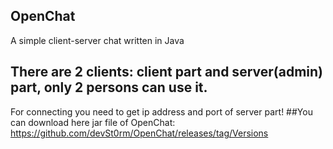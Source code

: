 ## OpenChat
A simple client-server chat written in Java
## There are 2 clients: client part and server(admin) part, only 2 persons can use it.
For connecting you need to get ip address and port of server part!
##You can download here jar file of OpenChat: https://github.com/devSt0rm/OpenChat/releases/tag/Versions 
